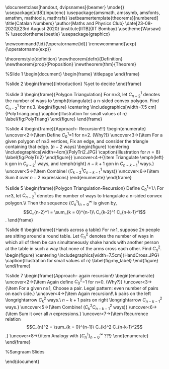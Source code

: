 \documentclass[handout, dvipsnames]{beamer}
\mode<presentation>{}
\usepackage[utf8]{inputenc}
\usepackage{amsmath, amssymb, amsfonts, amsthm, mathtools, mathrsfs}
\setbeamertemplate{theorems}[numbered]
\title{Catalan Numbers}
\author{Maths and Physics Club}
\date[23-08-2020]{23rd August 2020}
\institute[IITB]{IIT Bombay}
\usetheme{Warsaw}
% \usecolortheme{beetle}
\usepackage{graphicx}

\newcommand{\id}{\operatorname{id}}
\renewcommand{\exp}{\operatorname{exp}}

\theoremstyle{definition}
\newtheorem{defn}{Definition}
\newtheorem{prop}{Proposition}
\newtheorem{thm}{Theorem}

%Slide 1
\begin{document}
\begin{frame}
    \titlepage
\end{frame}

%slide 2
\begin{frame}{Introduction}
    %yet to decide
\end{frame}

%slide 3
\begin{frame}{Polygon Triangulation}
For n$\geq$3, let $C_{n-2}^1$ denotes the number of ways to \emph{triangulate} a n-sided convex polygon. Find $C_{n-2}^1$ for n$\geq$3. 
\begin{figure}
    \centering
    \includegraphics[width=7.5 cm]{PolyTriang.png}
    \caption{Illustration for small values of n}
    \label{fig:PolyTriang}
\end{figure}
\end{frame}

%slide 4
\begin{frame}{Approach- Recursion!!!}
    \begin{enumerate}
        \uncover<2->{\item Define $C_0^1=$1 for n$=$2. (Why?)}
        \uncover<3->{\item For a given polygon of n$\geq$3 vertices, Fix an edge, and consider the triangle containing that edge. ($n-2$ ways)
        \begin{figure}
            \centering
            \includegraphics[width=4cm]{PolyTri2.JPG}
            \caption{Illustration for $n=8$}
            \label{fig:PolyTri2}
        \end{figure}}
        \uncover<4->{\item Triangulate \emph{left} k gon in $C_{k-2}^1$ ways, and \emph{right} $n-k+1$ gon in $C_{n-k-1}^1$ ways.}
        \uncover<5->{\item Combine! ($C_{k-2}^1 C_{n-k-1}^1$ ways)}
        \uncover<6->{\item Sum it over $n-2$ expressions}
    \end{enumerate}
\end{frame}

%slide 5
\begin{frame}{Polygon Triangulation-Recursion}
    Define $C_0^1=$1.\\
    For n$\geq$3, let $C_{n-2}^1$ denotes the number of ways to triangulate a n-sided convex polygon.\\\\
    Then the sequence $\{C_n^1\}_{n=0}^\infty$ is given by,  
    $$C_{n-2}^1 = \sum_{k = 0}^{n-1}\ C_{k-2}^1 C_{n-k-1}^1$$. 
\end{frame}

%slide 6
\begin{frame}{Hands across a table}
    For n$\geq$1, suppose $2n$ people are sitting around a round table. Let $C_n^2$ denotes the number of ways in which all of them be can simultaneously shake hands with another person at the table in such a way that none of the arms cross each other. Find $C_n^2$.
    \begin{figure}
        \centering
        \includegraphics[width=7.5cm]{HandCross.JPG}
        \caption{Illustration for small values of n}
        \label{fig:my_label}
    \end{figure}
\end{frame}

%slide 7
\begin{frame}{Approach- again recursion!}
    \begin{enumerate}
        \uncover<2->{\item Again define $C_0^2=$1 for n$=$0. (Why?)}
        \uncover<3->{\item For a given n$\geq$1, Choose a pair. Legal pattern: even number of pairs on each side.}
        \uncover<4->{\item Again recursion!\\
        k pairs on the left \longrightarrow $C_{k}^2$ ways.\\ 
        $n-k+1$ pairs on right \longrightarrow $C_{n-k-1}^2$ ways.}
        \uncover<5->{\item Combine! ($C_{k}^2 C_{n-k-1}^2$ ways)}
        \uncover<6->{\item Sum it over all $n$ expressions.}
        \uncover<7->{\item Recurrence relation $$C_{n}^2 = \sum_{k = 0}^{n-1}\ C_{k}^2 C_{n-k-1}^2$$.}
        \uncover<8->{\item Analogy with $\{C_n^1\}_{n=0}^\infty$ ??!}
    \end{enumerate}
\end{frame}

%Sangraam Slides


\end{document}

